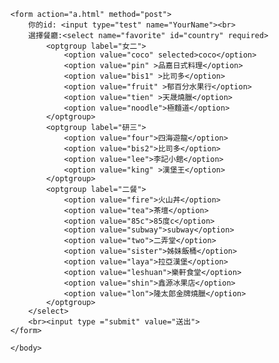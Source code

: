 <!DOCTYPE html>
<html>
	<head>
		<meta charset="UTF-8">
		<title>新增紀錄</title>
	</head>
	<body>
        <?php
			include("connect.php");               
		?>
        

        <form action="a.html" method="post">
            你的id: <input type="test" name="YourName"><br>
            選擇餐廳:<select name="favorite" id="country" required>
                <optgroup label="女二"> 
                    <option value="coco" selected>coco</option>
                    <option value="pin" >品嘉日式料理</option>
                    <option value="bis1" >比司多</option>
                    <option value="fruit" >郁百分水果行</option>
                    <option value="tien" >天晟燒臘</option>
                    <option value="noodle">極麵道</option>
                </optgroup>
                <optgroup label="研三"> 
                    <option value="four">四海遊龍</option>
                    <option value="bis2">比司多</option>
                    <option value="lee">李記小館</option>
                    <option value="king" >漢堡王</option>
                </optgroup>
                <optgroup label="二餐"> 
                    <option value="fire">火山丼</option>
                    <option value="tea">茶壇</option>
                    <option value="85c">85度c</option>
                    <option value="subway">subway</option>
                    <option value="two">二弄堂</option>
                    <option value="sister">姊妹飯桶</option>
                    <option value="laya">拉亞漢堡</option>
                    <option value="leshuan">樂軒食堂</option>
                    <option value="shin">鑫源冰果店</option>
                    <option value="lon">隆太郎金牌燒臘</option>
                </optgroup>
            </select>
            <br><input type ="submit" value="送出">
        </form>

        </body>
</html>
